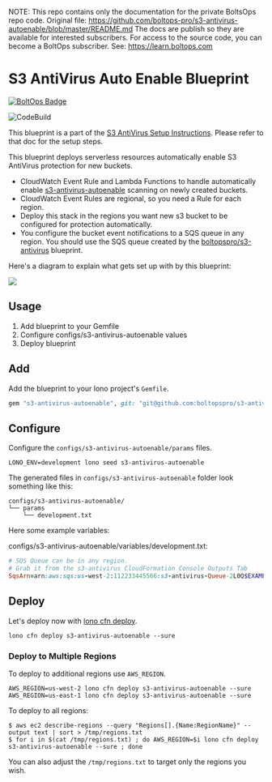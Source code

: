 <!-- note marker start -->
NOTE: This repo contains only the documentation for the private BoltsOps repo code.
Original file: https://github.com/boltops-pro/s3-antivirus-autoenable/blob/master/README.md
The docs are publish so they are available for interested subscribers.
For access to the source code, you can become a BoltOps subscriber.
See: https://learn.boltops.com

<!-- note marker end -->

# S3 AntiVirus Auto Enable Blueprint

[![BoltOps Badge](https://img.boltops.com/boltops/badges/boltops-badge.png)](https://www.boltops.com)

![CodeBuild](https://codebuild.us-west-2.amazonaws.com/badges?uuid=eyJlbmNyeXB0ZWREYXRhIjoiSEw5dzZsb1VxNHVXeDJYTjVhTi9qdU1Uamc5SEJ5d29UVmhLaDhCd1FrOElvUU1jSm4yeWlFditNS3ZlTk80dityNVZmNnplQmVCcm1MdlJGaHJKVzNJPSIsIml2UGFyYW1ldGVyU3BlYyI6IndxTlh0Wjg4SXNjLzdLOWMiLCJtYXRlcmlhbFNldFNlcmlhbCI6MX0%3D&branch=master)

This blueprint is a part of the [S3 AntiVirus Setup Instructions](https://github.com/boltopspro/s3-antivirus/blob/master/docs/instructions-overview.md). Please refer to that doc for the setup steps.

This blueprint deploys serverless resources automatically enable S3 AntiVirus protection for new buckets.

* CloudWatch Event Rule and Lambda Functions to handle automatically enable [s3-antivirus-autoenable](https://github.com/boltopspro/s3-antivirus-autoenable) scanning on newly created buckets.
* CloudWatch Event Rules are regional, so you need a Rule for each region.
* Deploy this stack in the regions you want new s3 bucket to be configured for protection automatically.
* You configure the bucket event notifications to a SQS queue in any region. You should use the SQS queue created by the [boltopspro/s3-antivirus](https://github.com/boltopspro/s3-antivirus) blueprint.

Here's a diagram to explain what gets set up with by this blueprint:

![](https://img.boltops.com/boltopspro/blueprints/s3-antivirus/s3-antivirus-auto-enable-2.png)

## Usage

1. Add blueprint to your Gemfile
2. Configure configs/s3-antivirus-autoenable values
3. Deploy blueprint

## Add

Add the blueprint to your lono project's `Gemfile`.

```ruby
gem "s3-antivirus-autoenable", git: "git@github.com:boltopspro/s3-antivirus-autoenable.git", submodules: true
```

## Configure

Configure the `configs/s3-antivirus-autoenable/params` files.

    LONO_ENV=development lono seed s3-antivirus-autoenable

The generated files in `configs/s3-antivirus-autoenable` folder look something like this:

    configs/s3-antivirus-autoenable/
    └── params
        └── development.txt

Here some example variables:

configs/s3-antivirus-autoenable/variables/development.txt:

```ruby
# SQS Queue can be in any region.
# Grab it from the s3-antivirus CloudFormation Console Outputs Tab
SqsArn=arn:aws:sqs:us-west-2:112233445566:s3-antivirus-Queue-2L0Q$EXAMPLE # required
```

## Deploy

Let's deploy now with [lono cfn deploy](https://lono.cloud/reference/lono-cfn-deploy/).

    lono cfn deploy s3-antivirus-autoenable --sure

### Deploy to Multiple Regions

To deploy to additional regions use `AWS_REGION`.

    AWS_REGION=us-west-2 lono cfn deploy s3-antivirus-autoenable --sure
    AWS_REGION=us-east-1 lono cfn deploy s3-antivirus-autoenable --sure

To deploy to all regions:

    $ aws ec2 describe-regions --query "Regions[].{Name:RegionName}" --output text | sort > /tmp/regions.txt
    $ for i in $(cat /tmp/regions.txt) ; do AWS_REGION=$i lono cfn deploy s3-antivirus-autoenable --sure ; done

You can also adjust the `/tmp/regions.txt` to target only the regions you wish.

